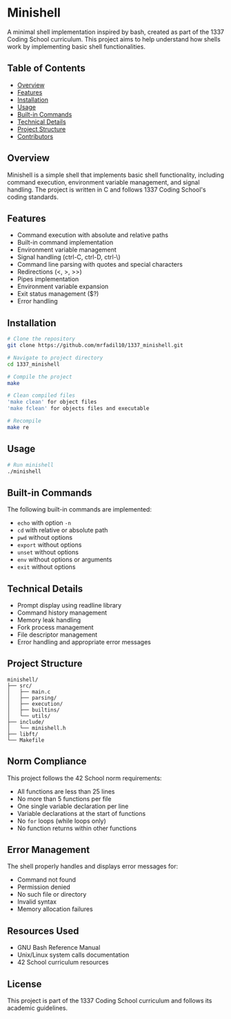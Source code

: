 # Minishell

A minimal shell implementation inspired by bash, created as part of the 1337 Coding School curriculum. This project aims to help understand how shells work by implementing basic shell functionalities.

## Table of Contents
- [Overview](#overview)
- [Features](#features)
- [Installation](#installation)
- [Usage](#usage)
- [Built-in Commands](#built-in-commands)
- [Technical Details](#technical-details)
- [Project Structure](#project-structure)
- [Contributors](#contributors)

## Overview
Minishell is a simple shell that implements basic shell functionality, including command execution, environment variable management, and signal handling. The project is written in C and follows 1337 Coding School's coding standards.

## Features
- Command execution with absolute and relative paths
- Built-in command implementation
- Environment variable management
- Signal handling (ctrl-C, ctrl-D, ctrl-\\)
- Command line parsing with quotes and special characters
- Redirections (<, >, >>)
- Pipes implementation
- Environment variable expansion
- Exit status management ($?)
- Error handling

## Installation
```bash
# Clone the repository
git clone https://github.com/mrfadil10/1337_minishell.git

# Navigate to project directory
cd 1337_minishell

# Compile the project
make

# Clean compiled files
'make clean' for object files
'make fclean' for objects files and executable

# Recompile
make re
```

## Usage
```bash
# Run minishell
./minishell
```

## Built-in Commands
The following built-in commands are implemented:
- `echo` with option `-n`
- `cd` with relative or absolute path
- `pwd` without options
- `export` without options
- `unset` without options
- `env` without options or arguments
- `exit` without options

## Technical Details
- Prompt display using readline library
- Command history management
- Memory leak handling
- Fork process management
- File descriptor management
- Error handling and appropriate error messages

## Project Structure
```
minishell/
├── src/
│   ├── main.c
│   ├── parsing/
│   ├── execution/
│   ├── builtins/
│   └── utils/
├── include/
│   └── minishell.h
├── libft/
└── Makefile
```

## Norm Compliance
This project follows the 42 School norm requirements:
- All functions are less than 25 lines
- No more than 5 functions per file
- One single variable declaration per line
- Variable declarations at the start of functions
- No `for` loops (while loops only)
- No function returns within other functions

## Error Management
The shell properly handles and displays error messages for:
- Command not found
- Permission denied
- No such file or directory
- Invalid syntax
- Memory allocation failures

## Resources Used
- GNU Bash Reference Manual
- Unix/Linux system calls documentation
- 42 School curriculum resources

## License
This project is part of the 1337 Coding School curriculum and follows its academic guidelines.
